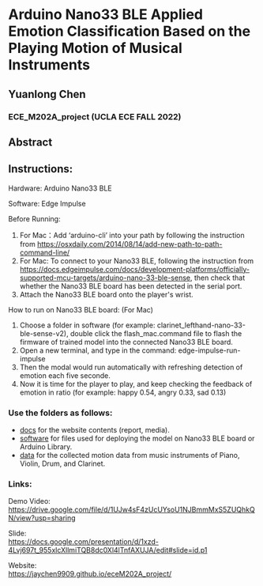 # Arduino Nano33 BLE Applied Emotion Classification Based on the Playing Motion of Musical Instruments  
## Yuanlong Chen  
### ECE_M202A_project (UCLA ECE FALL 2022)
## Abstract  
## Instructions:  

Hardware: Arduino Nano33 BLE  
  
Software: Edge Impulse  
  
Before Running:  
1. For Mac：Add ‘arduino-cli’ into your path by following the instruction from https://osxdaily.com/2014/08/14/add-new-path-to-path-command-line/  
2. For Mac: To connect to your Nano33 BLE, following the instruction from https://docs.edgeimpulse.com/docs/development-platforms/officially-supported-mcu-targets/arduino-nano-33-ble-sense, then check that whether the Nano33 BLE board has been detected in the serial port.  
3. Attach the Nano33 BLE board onto the player's wrist.  

How to run on Nano33 BLE board: (For Mac)  
1. Choose a folder in software (for example: clarinet_lefthand-nano-33-ble-sense-v2), double click the flash_mac.command file to flash the firmware of trained model into the connected Nano33 BLE board.  
2. Open a new terminal, and type in the command: edge-impulse-run-impulse
3. Then the modal would run automatically with refreshing detection of emotion each five seconde.  
4. Now it is time for the player to play, and keep checking the feedback of emotion in ratio (for example: happy 0.54, angry 0.33, sad 0.13)  

### Use the folders as follows:

* [docs](docs) for the website contents (report, media).
* [software](software) for files used for deploying the model on Nano33 BLE board or Arduino Library.
* [data](data) for the collected motion data from music instruments of Piano, Violin, Drum, and Clarinet.

### Links:  
Demo Video:  
https://drive.google.com/file/d/1UJw4sF4zUcUYsoU1NJBmmMxS5ZUQhkQN/view?usp=sharing  

Slide:  
https://docs.google.com/presentation/d/1xzd-4Lvj697t_955xlcXllmiTQB8dc0Xl4lTnfAXUJA/edit#slide=id.p1  

Website:  
https://jaychen9909.github.io/eceM202A_project/

